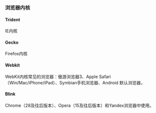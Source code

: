 ### 浏览器内核 

#### Trident   

IE内核 

#### Gecko   

Firefox内核

 #### Webkit  

 WebKit内核常见的浏览器：傲游浏览器3、Apple Safari （Win/Mac/iPhone/iPad）、Symbian手机浏览器、Android 默认浏览器，

 #### Blink 

Chrome（28及往后版本）、Opera（15及往后版本）和Yandex浏览器中使用。

